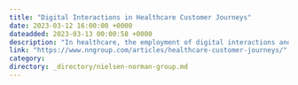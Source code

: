 ```yaml
---
title: "Digital Interactions in Healthcare Customer Journeys"
date: 2023-03-12 16:00:00 +0000
dateadded: 2023-03-13 00:00:58 +0000
description: "In healthcare, the employment of digital interactions and digital tools has been haphazard, creating fragmented experiences for consumers."
link: "https://www.nngroup.com/articles/healthcare-customer-journeys/"
category:
directory: _directory/nielsen-norman-group.md
---
```

